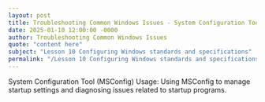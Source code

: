 ```yaml
---
layout: post
title: Troubleshooting Common Windows Issues - System Configuration Tool MSConfig Usage
date: 2025-01-10 12:00:00 -0000
author: Troubleshooting Common Windows Issues
quote: "content here"
subject: "Lesson 10 Configuring Windows standards and specifications"
permalink: "/Lesson 10 Configuring Windows standards and specifications/Troubleshooting Common Windows Issues/Troubleshooting Common Windows Issues - System Configuration Tool MSConfig Usage"
---
```


System Configuration Tool (MSConfig) Usage: Using MSConfig to manage startup settings and diagnosing issues related to startup programs.
